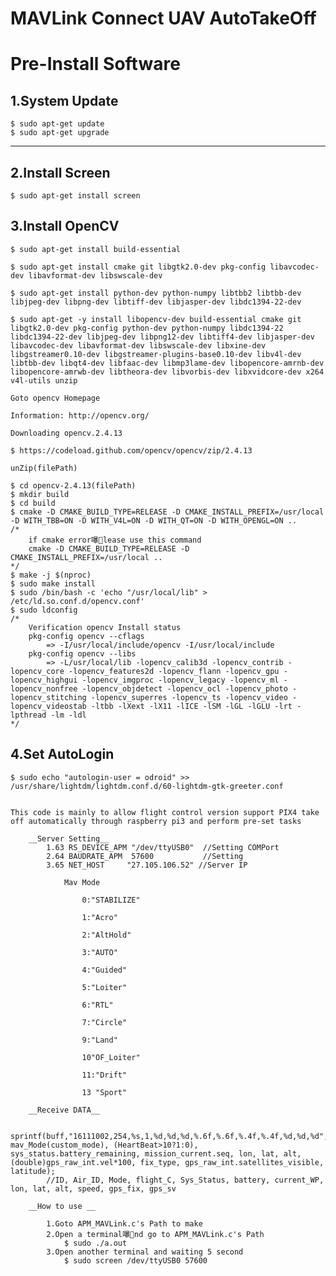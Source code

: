 # MAVLink Connect UAV AutoTakeOff

# Pre-Install Software

## 1.__System Update__
	$ sudo apt-get update
	$ sudo apt-get upgrade

***

## 2.__Install Screen__
	$ sudo apt-get install screen
	
## 3.__Install OpenCV__
	$ sudo apt-get install build-essential

	$ sudo apt-get install cmake git libgtk2.0-dev pkg-config libavcodec-dev libavformat-dev libswscale-dev

	$ sudo apt-get install python-dev python-numpy libtbb2 libtbb-dev libjpeg-dev libpng-dev libtiff-dev libjasper-dev libdc1394-22-dev

	$ sudo apt-get -y install libopencv-dev build-essential cmake git libgtk2.0-dev pkg-config python-dev python-numpy libdc1394-22 libdc1394-22-dev libjpeg-dev libpng12-dev libtiff4-dev libjasper-dev libavcodec-dev libavformat-dev libswscale-dev libxine-dev libgstreamer0.10-dev libgstreamer-plugins-base0.10-dev libv4l-dev libtbb-dev libqt4-dev libfaac-dev libmp3lame-dev libopencore-amrnb-dev libopencore-amrwb-dev libtheora-dev libvorbis-dev libxvidcore-dev x264 v4l-utils unzip

	Goto opencv Homepage

	Information: http://opencv.org/

	Downloading opencv.2.4.13

	$ https://codeload.github.com/opencv/opencv/zip/2.4.13
	
	unZip(filePath)

	$ cd opencv-2.4.13(filePath)
	$ mkdir build
	$ cd build
	$ cmake -D CMAKE_BUILD_TYPE=RELEASE -D CMAKE_INSTALL_PREFIX=/usr/local -D WITH_TBB=ON -D WITH_V4L=ON -D WITH_QT=ON -D WITH_OPENGL=ON ..
	/* 
		if cmake error嚗lease use this command
		cmake -D CMAKE_BUILD_TYPE=RELEASE -D CMAKE_INSTALL_PREFIX=/usr/local ..
	*/
	$ make -j $(nproc)
	$ sudo make install
	$ sudo /bin/bash -c 'echo "/usr/local/lib" > /etc/ld.so.conf.d/opencv.conf'
	$ sudo ldconfig
	/* 
		Verification opencv Install status
		pkg-config opencv --cflags
			=> -I/usr/local/include/opencv -I/usr/local/include  
	 	pkg-config opencv --libs
	 		=> -L/usr/local/lib -lopencv_calib3d -lopencv_contrib -lopencv_core -lopencv_features2d -lopencv_flann -lopencv_gpu -lopencv_highgui -lopencv_imgproc -lopencv_legacy -lopencv_ml -lopencv_nonfree -lopencv_objdetect -lopencv_ocl -lopencv_photo -lopencv_stitching -lopencv_superres -lopencv_ts -lopencv_video -lopencv_videostab -ltbb -lXext -lX11 -lICE -lSM -lGL -lGLU -lrt -lpthread -lm -ldl 
	*/

## 4.__Set AutoLogin__
	$ sudo echo "autologin-user = odroid" >> /usr/share/lightdm/lightdm.conf.d/60-lightdm-gtk-greeter.conf


	This code is mainly to allow flight control version support PIX4 take off automatically through raspberry pi3 and perform pre-set tasks
		
		__Server Setting__
			1.63 RS_DEVICE_APM "/dev/ttyUSB0"  //Setting COMPort
			2.64 BAUDRATE_APM  57600           //Setting 
			3.65 NET_HOST	  "27.105.106.52" //Server IP 

				Mav Mode

					0:"STABILIZE"

					1:"Acro"

					2:"AltHold"

					3:"AUTO"
			
					4:"Guided"

					5:"Loiter"

					6:"RTL"

					7:"Circle"

					9:"Land"

					10"OF_Loiter"

					11:"Drift"

					13 "Sport"

		__Receive DATA__

			sprintf(buff,"16111002,254,%s,1,%d,%d,%d,%.6f,%.6f,%.4f,%.4f,%d,%d,%d", mav_Mode(custom_mode), (HeartBeat>10?1:0), sys_status.battery_remaining, mission_current.seq, lon, lat, alt, (double)gps_raw_int.vel*100, fix_type, gps_raw_int.satellites_visible, latitude);
		    //ID, Air_ID, Mode, flight_C, Sys_Status, battery, current_WP, lon, lat, alt, speed, gps_fix, gps_sv

		__How to use __

			1.Goto APM_MAVLink.c's Path to make
			2.Open a terminal嚗nd go to APM_MAVLink.c's Path
				$ sudo ./a.out
			3.Open another terminal and waiting 5 second 
				$ sudo screen /dev/ttyUSB0 57600

